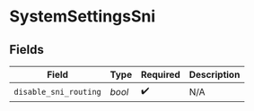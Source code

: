 # SystemSettingsSni


## Fields

| Field                 | Type                  | Required              | Description           |
| --------------------- | --------------------- | --------------------- | --------------------- |
| `disable_sni_routing` | *bool*                | :heavy_check_mark:    | N/A                   |